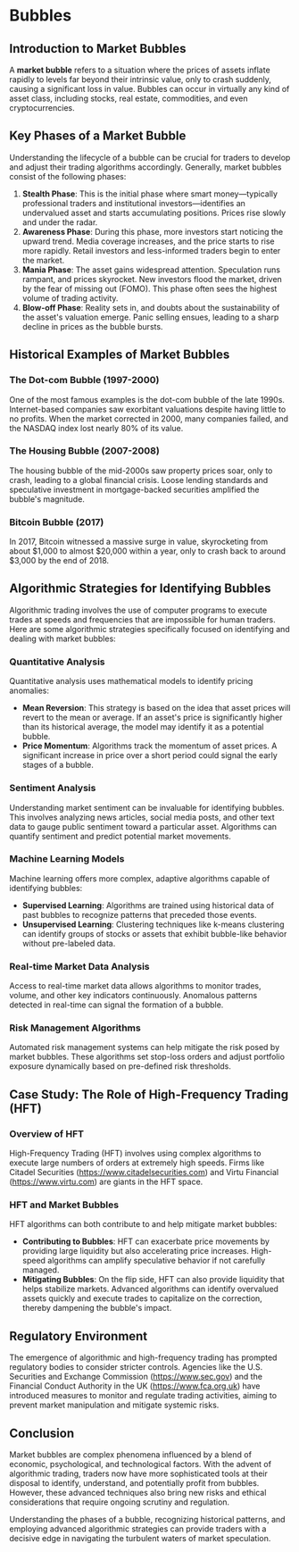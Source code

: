 # Bubbles

## Introduction to Market Bubbles
A **market bubble** refers to a situation where the prices of assets inflate rapidly to levels far beyond their intrinsic value, only to crash suddenly, causing a significant loss in value. Bubbles can occur in virtually any kind of asset class, including stocks, real estate, commodities, and even cryptocurrencies. 

## Key Phases of a Market Bubble
Understanding the lifecycle of a bubble can be crucial for traders to develop and adjust their trading algorithms accordingly. Generally, market bubbles consist of the following phases:
1. **Stealth Phase**: This is the initial phase where smart money—typically professional traders and institutional investors—identifies an undervalued asset and starts accumulating positions. Prices rise slowly and under the radar.
2. **Awareness Phase**: During this phase, more investors start noticing the upward trend. Media coverage increases, and the price starts to rise more rapidly. Retail investors and less-informed traders begin to enter the market.
3. **Mania Phase**: The asset gains widespread attention. Speculation runs rampant, and prices skyrocket. New investors flood the market, driven by the fear of missing out (FOMO). This phase often sees the highest volume of trading activity.
4. **Blow-off Phase**: Reality sets in, and doubts about the sustainability of the asset's valuation emerge. Panic selling ensues, leading to a sharp decline in prices as the bubble bursts. 

## Historical Examples of Market Bubbles
### The Dot-com Bubble (1997-2000)
One of the most famous examples is the dot-com bubble of the late 1990s. Internet-based companies saw exorbitant valuations despite having little to no profits. When the market corrected in 2000, many companies failed, and the NASDAQ index lost nearly 80% of its value.

### The Housing Bubble (2007-2008)
The housing bubble of the mid-2000s saw property prices soar, only to crash, leading to a global financial crisis. Loose lending standards and speculative investment in mortgage-backed securities amplified the bubble's magnitude.

### Bitcoin Bubble (2017)
In 2017, Bitcoin witnessed a massive surge in value, skyrocketing from about $1,000 to almost $20,000 within a year, only to crash back to around $3,000 by the end of 2018. 

## Algorithmic Strategies for Identifying Bubbles
Algorithmic trading involves the use of computer programs to execute trades at speeds and frequencies that are impossible for human traders. Here are some algorithmic strategies specifically focused on identifying and dealing with market bubbles:

### Quantitative Analysis
Quantitative analysis uses mathematical models to identify pricing anomalies:
- **Mean Reversion**: This strategy is based on the idea that asset prices will revert to the mean or average. If an asset's price is significantly higher than its historical average, the model may identify it as a potential bubble.
- **Price Momentum**: Algorithms track the momentum of asset prices. A significant increase in price over a short period could signal the early stages of a bubble.

### Sentiment Analysis
Understanding market sentiment can be invaluable for identifying bubbles. This involves analyzing news articles, social media posts, and other text data to gauge public sentiment toward a particular asset. Algorithms can quantify sentiment and predict potential market movements.

### Machine Learning Models
Machine learning offers more complex, adaptive algorithms capable of identifying bubbles:
- **Supervised Learning**: Algorithms are trained using historical data of past bubbles to recognize patterns that preceded those events.
- **Unsupervised Learning**: Clustering techniques like k-means clustering can identify groups of stocks or assets that exhibit bubble-like behavior without pre-labeled data.
  
### Real-time Market Data Analysis
Access to real-time market data allows algorithms to monitor trades, volume, and other key indicators continuously. Anomalous patterns detected in real-time can signal the formation of a bubble.

### Risk Management Algorithms
Automated risk management systems can help mitigate the risk posed by market bubbles. These algorithms set stop-loss orders and adjust portfolio exposure dynamically based on pre-defined risk thresholds.

## Case Study: The Role of High-Frequency Trading (HFT)
### Overview of HFT
High-Frequency Trading (HFT) involves using complex algorithms to execute large numbers of orders at extremely high speeds. Firms like Citadel Securities (https://www.citadelsecurities.com) and Virtu Financial (https://www.virtu.com) are giants in the HFT space.

### HFT and Market Bubbles
HFT algorithms can both contribute to and help mitigate market bubbles:
- **Contributing to Bubbles**: HFT can exacerbate price movements by providing large liquidity but also accelerating price increases. High-speed algorithms can amplify speculative behavior if not carefully managed.
- **Mitigating Bubbles**: On the flip side, HFT can also provide liquidity that helps stabilize markets. Advanced algorithms can identify overvalued assets quickly and execute trades to capitalize on the correction, thereby dampening the bubble's impact.

## Regulatory Environment
The emergence of algorithmic and high-frequency trading has prompted regulatory bodies to consider stricter controls. Agencies like the U.S. Securities and Exchange Commission (https://www.sec.gov) and the Financial Conduct Authority in the UK (https://www.fca.org.uk) have introduced measures to monitor and regulate trading activities, aiming to prevent market manipulation and mitigate systemic risks.

## Conclusion
Market bubbles are complex phenomena influenced by a blend of economic, psychological, and technological factors. With the advent of algorithmic trading, traders now have more sophisticated tools at their disposal to identify, understand, and potentially profit from bubbles. However, these advanced techniques also bring new risks and ethical considerations that require ongoing scrutiny and regulation.

Understanding the phases of a bubble, recognizing historical patterns, and employing advanced algorithmic strategies can provide traders with a decisive edge in navigating the turbulent waters of market speculation.